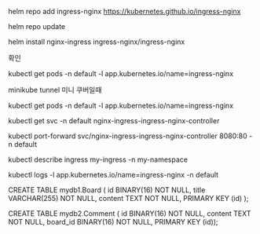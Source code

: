 helm repo add ingress-nginx https://kubernetes.github.io/ingress-nginx

helm repo update

helm install nginx-ingress ingress-nginx/ingress-nginx

확인

kubectl get pods -n default -l app.kubernetes.io/name=ingress-nginx

minikube tunnel 미니 쿠버일때

kubectl get pods -n default -l app.kubernetes.io/name=ingress-nginx

kubectl get svc -n default nginx-ingress-ingress-nginx-controller

kubectl port-forward svc/nginx-ingress-ingress-nginx-controller 8080:80 -n default

kubectl describe ingress my-ingress -n my-namespace

kubectl logs -l app.kubernetes.io/name=ingress-nginx -n default

CREATE TABLE mydb1.Board (
id BINARY(16) NOT NULL,
title VARCHAR(255) NOT NULL,
content TEXT NOT NULL,
PRIMARY KEY (id)
);

CREATE TABLE mydb2.Comment ( id BINARY(16) NOT NULL, content TEXT NOT NULL, board_id BINARY(16) NOT NULL, PRIMARY KEY (id));
